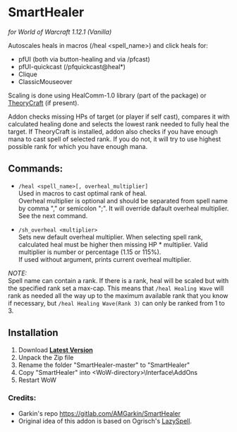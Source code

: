 # SmartHealer

*for World of Warcraft 1.12.1 (Vanilla)*

Autoscales heals in macros (/heal <spell_name>) and click heals for:

- pfUI (both via button-healing and via /pfcast)
- pfUI-quickcast (/pfquickcast@heal*)
- Clique
- ClassicMouseover

Scaling is done using HealComm-1.0 library (part of the package) or [TheoryCraft](https://wow.curseforge.com/projects/project-1644) (if present).

Addon checks missing HPs of target (or player if self cast), compares it with calculated healing done and selects the lowest rank needed to fully heal the target. If TheoryCraft is
installed, addon also checks if you have enough mana to cast spell of selected rank. If you do not, it will try to use highest possible rank for which you have enough mana.

## Commands:

- `/heal <spell_name>[, overheal_multiplier]`  
  Used in macros to cast optimal rank of heal.  
  Overheal multiplier is optional and should be separated from spell name by comma "," or semicolon ";". It will override dafault overheal multiplier. See the next command.  

- `/sh_overheal <multiplier>`  
  Sets new default overheal multiplier. When selecting spell rank, calculated heal must be higher then missing HP * multiplier. Valid multiplier is number or percentage (1.15 or 115%).   
  If used without argument, prints current overheal multiplier.  

*NOTE:*  
Spell name can contain a rank. If there is a rank, heal will be scaled but with the specified rank set a max-cap. This means that `/heal Healing Wave` will rank as needed all the way up to
the maximum available rank that you know if necessary, but `/heal Healing Wave(Rank 3)` can only be ranked from 1 to 3.  
  

## Installation

1. Download **[Latest Version](https://github.com/melbaa/SmartHealer/archive/refs/heads/master.zip)**
2. Unpack the Zip file
3. Rename the folder "SmartHealer-master" to "SmartHealer"
4. Copy "SmartHealer" into \<WoW-directory\>\Interface\AddOns
5. Restart WoW

### Credits:

- Garkin's repo https://gitlab.com/AMGarkin/SmartHealer  
- Original idea of this addon is based on Ogrisch's [LazySpell](https://github.com/satan666/LazySpell).
